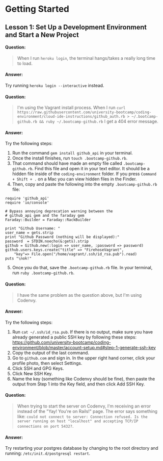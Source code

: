 # Getting Started

## Lesson 1: Set Up a Development Environment and Start a New Project

#### Question:
> When I run `heroku login`, the terminal hangs/takes a really long time to load.

#### Answer:
Try running `heroku login --interactive` instead.

#### Question:
> I'm using the Vagrant install process. When I run `curl https://raw.githubusercontent.com/university-bootcamp/coding-environment/cloud-ide-instructions/github_auth.rb > ~/.bootcamp-github.rb && ruby ~/.bootcamp-github.rb` I get a 404 error message.

#### Answer:
Try the following steps:
1) Run the command `gem install github_api` in your terminal.
2) Once the install finishes, run `touch .bootcamp-github.rb`.
3) That command should have made an empty file called `.bootcamp-github.rb`. Find this file and open it in your text editor. It should be a hidden file inside of the `coding-environment` folder. If you press `Command + Shift + .` on a Mac you can view hidden files in the Finder.
4) Then, copy and paste the following into the empty `.bootcamp-github.rb` file:
```
require 'github_api'
require 'io/console'

# Bypass annoying deprecation warning between the
# github_api gem and the faraday gem
Faraday::Builder = Faraday::RackBuilder

print "Github Username: "
user_name = gets.strip
print "Github Password (nothing will be displayed):"
password  = STDIN.noecho(&:gets).strip
github = Github.new(:login => user_name, :password => password)
github.users.keys.create("title" => "FirehoseVagrant", 
    "key"=> File.open("/home/vagrant/.ssh/id_rsa.pub").read)
puts "\nok!"
```
5) Once you do that, save the `.bootcamp-github.rb` file. In your terminal, run `ruby .bootcamp-github.rb`.

#### Question:
> I have the same problem as the question above, but I'm using Codenvy.

#### Answer:
Try the following steps:
1) Run `cat ~/.ssh/id_rsa.pub`. If there is no output, make sure you have already generated a public SSH key by following these steps: https://github.com/university-bootcamp/coding-environment/blob/master/account-setup.md#step-1-generate-ssh-key
2) Copy the output of the last command.
3) Go to `github.com` and sign in. In the upper right hand corner, click your profile photo, then select Settings.
4) Click SSH and GPG Keys.
5) Click New SSH Key.
6) Name the key (something like Codenvy should be fine), then paste the output from Step 1 into the Key field, and then click Add SSH Key.

#### Question:
> When trying to start the server on Codenvy, I'm receiving an error instead of the "Yay! You're on Rails!" page. The error says something like: `could not connect to server: Connection refused. Is the server running on host "localhost" and accepting TCP/IP connections on port 5432?`.

#### Answer:
Try restarting your postgres database by changing to the root directory and running: `/etc/init.d/postgresql restart`.